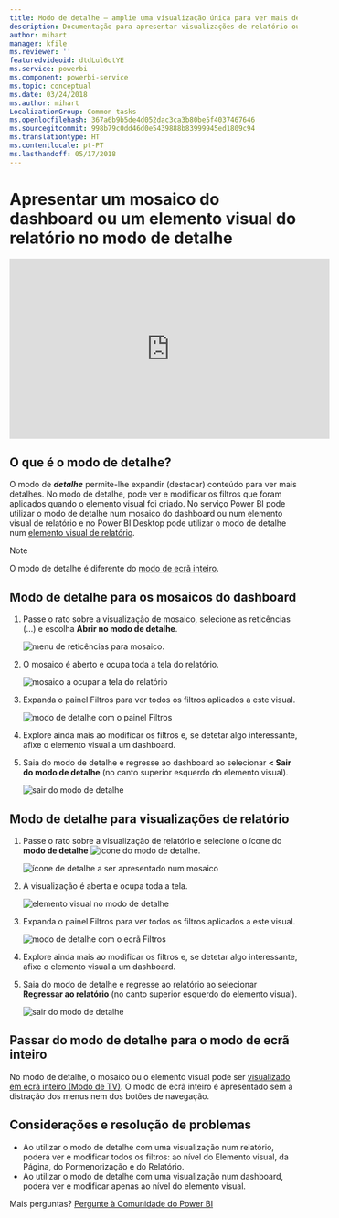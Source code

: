 ```yaml
---
title: Modo de detalhe – amplie uma visualização única para ver mais detalhes.
description: Documentação para apresentar visualizações de relatório ou um mosaico do dashboard do Power BI no modo de detalhe, também conhecido como destaque.
author: mihart
manager: kfile
ms.reviewer: ''
featuredvideoid: dtdLul6otYE
ms.service: powerbi
ms.component: powerbi-service
ms.topic: conceptual
ms.date: 03/24/2018
ms.author: mihart
LocalizationGroup: Common tasks
ms.openlocfilehash: 367a6b9b5de4d052dac3ca3b80be5f4037467646
ms.sourcegitcommit: 998b79c0dd46d0e5439888b83999945ed1809c94
ms.translationtype: HT
ms.contentlocale: pt-PT
ms.lasthandoff: 05/17/2018
---
```

# <a name="display-a-dashboard-tile-or-report-visual-in-focus-mode"></a>Apresentar um mosaico do dashboard ou um elemento visual do relatório no modo de detalhe

<iframe width="560" height="315" src="https://www.youtube.com/embed/dtdLul6otYE" frameborder="0" allowfullscreen></iframe>


## <a name="what-is-focus-mode"></a>O que é o modo de detalhe?

O modo de ***detalhe*** permite-lhe expandir (destacar) conteúdo para ver mais detalhes.  No modo de detalhe, pode ver e modificar os filtros que foram aplicados quando o elemento visual foi criado.  No serviço Power BI pode utilizar o modo de detalhe num mosaico do dashboard ou num elemento visual de relatório e no Power BI Desktop pode utilizar o modo de detalhe num [elemento visual de relatório](desktop-report-view.md).

> [!NOTE]
> O modo de detalhe é diferente do [modo de ecrã inteiro](service-fullscreen-mode.md).
> 


## <a name="focus-mode-for-dashboard-tiles"></a>Modo de detalhe para os mosaicos do dashboard

1. Passe o rato sobre a visualização de mosaico, selecione as reticências (…) e escolha **Abrir no modo de detalhe**. 

    ![menu de reticências para mosaico](media/service-focus-mode/power-bi-dashboard-focus-mode.png).

2. O mosaico é aberto e ocupa toda a tela do relatório. 

   ![mosaico a ocupar a tela do relatório](media/service-focus-mode/power-bi-tile-focus.png)

3. Expanda o painel Filtros para ver todos os filtros aplicados a este visual.
   
   ![modo de detalhe com o painel Filtros](media/service-focus-mode/power-bi-focus-filters.png)

4. Explore ainda mais ao modificar os filtros e, se detetar algo interessante, afixe o elemento visual a um dashboard.

5. Saia do modo de detalhe e regresse ao dashboard ao selecionar **< Sair do modo de detalhe** (no canto superior esquerdo do elemento visual).
   
    ![sair do modo de detalhe](media/service-focus-mode/power-bi-tile-exit-focus.png)    


## <a name="focus-mode-for-report-visualizations"></a>Modo de detalhe para visualizações de relatório

1. Passe o rato sobre a visualização de relatório e selecione o ícone do **modo de detalhe** ![ícone do modo de detalhe](media/service-focus-mode/pbi_popout.jpg).  
   
   ![ícone de detalhe a ser apresentado num mosaico](media/service-focus-mode/power-bi-hover-focus.png)
2. A visualização é aberta e ocupa toda a tela. 

   ![elemento visual no modo de detalhe](media/service-focus-mode/power-bi-display-focus-newer2.png)
3. Expanda o painel Filtros para ver todos os filtros aplicados a este visual.
   
   ![modo de detalhe com o ecrã Filtros](media/service-focus-mode/power-bi-display-focus-filters.png)
4. Explore ainda mais ao modificar os filtros e, se detetar algo interessante, afixe o elemento visual a um dashboard.   
5. Saia do modo de detalhe e regresse ao relatório ao selecionar **Regressar ao relatório** (no canto superior esquerdo do elemento visual). 
   
    ![sair do modo de detalhe](media/service-focus-mode/power-bi-exit-focus-report.png)  

## <a name="go-from-focus-mode-to-full-screen-mode"></a>Passar do modo de detalhe para o modo de ecrã inteiro
No modo de detalhe, o mosaico ou o elemento visual pode ser [visualizado em ecrã inteiro (Modo de TV)](service-fullscreen-mode.md). O modo de ecrã inteiro é apresentado sem a distração dos menus nem dos botões de navegação.

## <a name="considerations-and-troubleshooting"></a>Considerações e resolução de problemas
* Ao utilizar o modo de detalhe com uma visualização num relatório, poderá ver e modificar todos os filtros: ao nível do Elemento visual, da Página, do Pormenorização e do Relatório.    
* Ao utilizar o modo de detalhe com uma visualização num dashboard, poderá ver e modificar apenas ao nível do elemento visual.

Mais perguntas? [Pergunte à Comunidade do Power BI](http://community.powerbi.com/)

